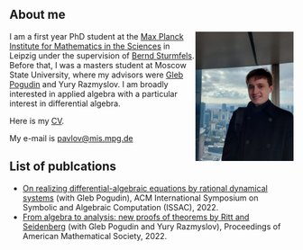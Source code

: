 ## About me

<img align="right" width="174" height="230" src="docs/assets/images/PH.jpg">

I am a first year PhD student at the [Max Planck Institute for Mathematics in the Sciences](https://www.mis.mpg.de/) in Leipzig under the supervision of [Bernd Sturmfels](https://math.berkeley.edu/~bernd/). Before that, I was a masters student at Moscow State University, where my advisors were [Gleb Pogudin](http://www.lix.polytechnique.fr/Labo/Gleb.POGUDIN/) and Yury Razmyslov. I am broadly interested in applied algebra with a particular interest in differential algebra.



Here is my [CV](https://dmmpavlov.github.io/CV_Pavlov_aug.pdf).

My e-mail is [pavlov@mis.mpg.de](mailto:pavlov@mis.mpg.de)

## List of publcations
* [On realizing differential-algebraic equations by rational dynamical systems](https://doi.org/10.1145/3476446.3535492) (with Gleb Pogudin), ACM International Symposium on Symbolic and Algebraic Computation
(ISSAC), 2022.
* [From algebra to analysis: new proofs of theorems by Ritt and Seidenberg](https://arxiv.org/abs/2107.03012) (with Gleb Pogudin and Yury Razmyslov), Proceedings of American Mathematical Society, 2022.
